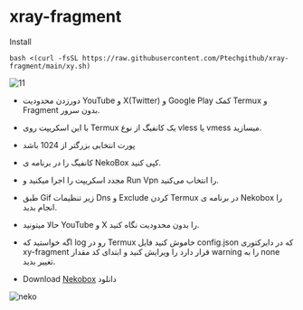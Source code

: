 # xray-fragment


Install
```
bash <(curl -fsSL https://raw.githubusercontent.com/Ptechgithub/xray-fragment/main/xy.sh)
```
![11](https://raw.githubusercontent.com/Ptechgithub/configs/main/media/11.jpg)

- دورزدن محدودیت YouTube  و X(Twitter) و Google Play کمک Termux و Fragment  بدون سرور.
- با این اسکریپت روی Termux یک کانفیگ از نوع  vless یا vmess میسازید. 
- پورت انتخابی بزرگتر از 1024 باشد 
- کانفیگ را در برنامه ی NekoBox کپی کنید. 
- مجدد اسکریپت را اجرا میکنید و Run Vpn را انتخاب می‌کنید. 
- طبق Gif زیر تنظیمات Dns و Exclude کردن Termux در برنامه ی Nekobox را انجام بدید. 
- حالا میتونید YouTube و X را بدون محدودیت نگاه کنید. 
- اگه خواستید که log رو در Termux خاموش کنید  فایل config.json که در دایرکتوری xy-fragment قرار دارد را ویرایش کنید و ابتدای کد مقدار warning را به none تغییر بدید. 

- Download [Nekobox](https://github.com/MatsuriDayo/NekoBoxForAndroid/releases) دانلود 

![neko](https://raw.githubusercontent.com/Ptechgithub/configs/main/media/neko.gif)
